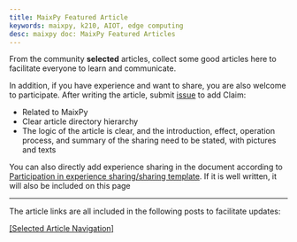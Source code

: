 ```yaml
---
title: MaixPy Featured Article
keywords: maixpy, k210, AIOT, edge computing
desc: maixpy doc: MaixPy Featured Articles
---
```




From the community **selected** articles, collect some good articles here to facilitate everyone to learn and communicate.

In addition, if you have experience and want to share, you are also welcome to participate. After writing the article, submit [issue](https://github.com/sipeed/MaixPy_DOC/issues) to add
Claim:
* Related to MaixPy
* Clear article directory hierarchy
* The logic of the article is clear, and the introduction, effect, operation process, and summary of the sharing need to be stated, with pictures and texts

You can also directly add experience sharing in the document according to [Participation in experience sharing/sharing template](../share/my_share/README.md). If it is well written, it will also be included on this page

-----------

The article links are all included in the following posts to facilitate updates:

[[Selected Article Navigation]](https://cn.bbs.sipeed.com/d/481)
